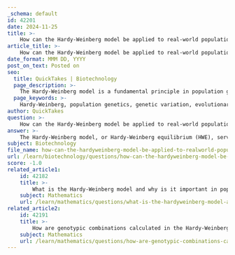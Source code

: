 ```yaml
---
_schema: default
id: 42201
date: 2024-11-25
title: >-
    How can the Hardy-Weinberg model be applied to real-world populations?
article_title: >-
    How can the Hardy-Weinberg model be applied to real-world populations?
date_format: MMM DD, YYYY
post_on_text: Posted on
seo:
  title: QuickTakes | Biotechnology
  page_description: >-
    The Hardy-Weinberg model is a fundamental principle in population genetics used to understand genetic variation, evolutionary processes, and the impact of forces such as natural selection and genetic drift in real-world populations.
  page_keywords: >-
    Hardy-Weinberg, population genetics, genetic variation, evolutionary processes, genetic diversity, natural selection, genetic drift, genome-wide association studies, GWAS, conservation genetics, educational tool, allele frequencies, genotype frequencies, population dynamics, quantitative analysis, idealized state
author: QuickTakes
question: >-
    How can the Hardy-Weinberg model be applied to real-world populations?
answer: >-
    The Hardy-Weinberg model, or Hardy-Weinberg equilibrium (HWE), serves as a foundational principle in population genetics, providing a theoretical framework to understand genetic variation in populations. Although real-world populations rarely meet the strict conditions required for HWE, the model has several practical applications in studying genetic diversity and evolutionary processes.\n\n### Applications of the Hardy-Weinberg Model\n\n1. **Baseline for Genetic Studies**: The Hardy-Weinberg principle establishes a baseline against which real-world genetic data can be compared. By analyzing deviations from HWE, researchers can infer the presence of evolutionary forces such as natural selection, genetic drift, mutation, and gene flow. For instance, if a population shows significant deviations from expected genotype frequencies, it may indicate that one or more of the HWE assumptions are being violated.\n\n2. **Genome-Wide Association Studies (GWAS)**: The HWE equation is frequently utilized in GWAS to identify genetic variants associated with diseases. By comparing allele frequencies in affected versus unaffected individuals, researchers can determine whether certain alleles are under selection or are linked to specific phenotypes.\n\n3. **Understanding Population Dynamics**: The Hardy-Weinberg model helps in understanding how environmental changes affect populations. For example, by assessing whether a population is in HWE, scientists can evaluate its genetic diversity and resilience to environmental pressures, which is crucial for conservation efforts.\n\n4. **Educational Tool**: The HWE model is often used in educational settings to teach fundamental concepts of population genetics, including allele and genotype frequencies. It provides a clear framework for students to understand how genetic variation is maintained in idealized conditions.\n\n5. **Quantitative Analysis**: The model can be applied to various real-world scenarios to quantitatively analyze genetic data. For example, researchers can use HWE to calculate expected genotype frequencies based on observed allele frequencies, allowing for a better understanding of population structure and dynamics.\n\n### Limitations of the Hardy-Weinberg Model\n\nDespite its utility, the Hardy-Weinberg model is based on five key assumptions that rarely hold true in natural populations:\n- **Large Population Size**: Small populations are more susceptible to genetic drift.\n- **Random Mating**: Non-random mating can lead to changes in allele frequencies.\n- **No Mutations**: Mutations introduce new alleles into the population.\n- **No Migration**: Gene flow from other populations can alter allele frequencies.\n- **No Natural Selection**: Differential survival and reproduction can change allele frequencies.\n\nBecause these conditions are seldom met, HWE is considered an idealized state. However, it remains a valuable tool for understanding the complexities of genetic variation and evolution in real-world populations.\n\nIn summary, while the Hardy-Weinberg model may not perfectly describe the dynamics of natural populations, it provides essential insights into genetic diversity, evolutionary processes, and the impact of various forces on allele frequencies.
subject: Biotechnology
file_name: how-can-the-hardyweinberg-model-be-applied-to-realworld-populations.md
url: /learn/biotechnology/questions/how-can-the-hardyweinberg-model-be-applied-to-realworld-populations
score: -1.0
related_article1:
    id: 42182
    title: >-
        What is the Hardy-Weinberg model and why is it important in population genetics?
    subject: Mathematics
    url: /learn/mathematics/questions/what-is-the-hardyweinberg-model-and-why-is-it-important-in-population-genetics
related_article2:
    id: 42191
    title: >-
        How are genotypic combinations calculated in the Hardy-Weinberg model?
    subject: Mathematics
    url: /learn/mathematics/questions/how-are-genotypic-combinations-calculated-in-the-hardyweinberg-model
---
```


&nbsp;
